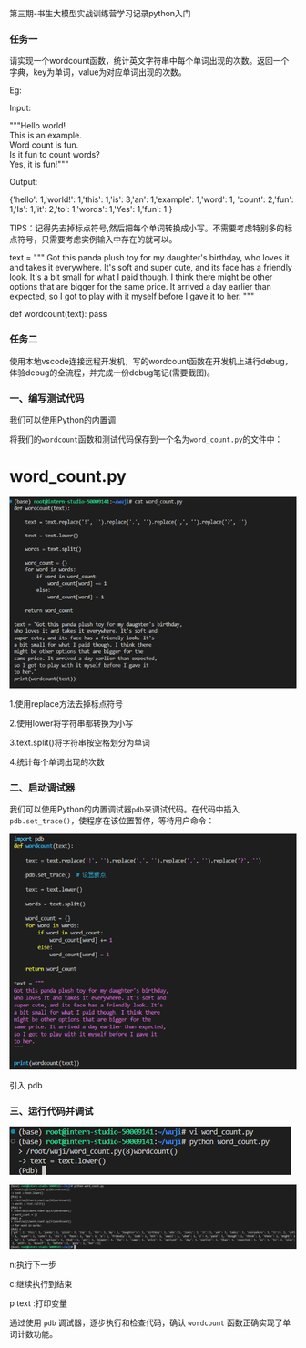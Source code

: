 第三期-书生大模型实战训练营学习记录python入门

### 任务一



请实现一个wordcount函数，统计英文字符串中每个单词出现的次数。返回一个字典，key为单词，value为对应单词出现的次数。

Eg:

Input:

"""Hello world!  
This is an example.  
Word count is fun.  
Is it fun to count words?  
Yes, it is fun!"""

Output:

{'hello': 1,'world!': 1,'this': 1,'is': 3,'an': 1,'example': 1,'word': 1, 
'count': 2,'fun': 1,'Is': 1,'it': 2,'to': 1,'words': 1,'Yes': 1,'fun': 1  }

TIPS：记得先去掉标点符号,然后把每个单词转换成小写。不需要考虑特别多的标点符号，只需要考虑实例输入中存在的就可以。

text = """
Got this panda plush toy for my daughter's birthday,
who loves it and takes it everywhere. It's soft and
super cute, and its face has a friendly look. It's
a bit small for what I paid though. I think there
might be other options that are bigger for the
same price. It arrived a day earlier than expected,
so I got to play with it myself before I gave it
to her.
"""

def wordcount(text):
    pass

### 任务二



使用本地vscode连接远程开发机，写的wordcount函数在开发机上进行debug，体验debug的全流程，并完成一份debug笔记(需要截图)。



### 一、编写测试代码

我们可以使用Python的内置调

将我们的`wordcount`函数和测试代码保存到一个名为`word_count.py`的文件中：

# word_count.py


![1720771482173_9A00890B-2B8C-4055-9333-2C9278314A6F](/images/1720771482173_9A00890B-2B8C-4055-9333-2C9278314A6F.png)

1.使用replace方法去掉标点符号

2.使用lower将字符串都转换为小写

3.text.split()将字符串按空格划分为单词

4.统计每个单词出现的次数

### 二、启动调试器

我们可以使用Python的内置调试器`pdb`来调试代码。在代码中插入`pdb.set_trace()`，使程序在该位置暂停，等待用户命令：

![image-20240712163622781](/images/image-20240712163622781.png)

引入 pdb

### 三、运行代码并调试

![image-20240712163659720](/images/image-20240712163659720.png)

![image-20240712165034467](/images/image-20240712165034467.png)

n:执行下一步

c:继续执行到结束

p text :打印变量

通过使用 `pdb` 调试器，逐步执行和检查代码，确认 `wordcount` 函数正确实现了单词计数功能。